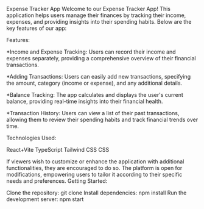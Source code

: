 Expense Tracker App
Welcome to our Expense Tracker App! This application helps users manage their finances by tracking their income, expenses, and providing insights into their spending habits.
Below are the key features of our app:

Features:

*Income and Expense Tracking:
Users can record their income and expenses separately, providing a comprehensive overview of their financial transactions.

*Adding Transactions:
Users can easily add new transactions, specifying the amount, category (income or expense), and any additional details.

*Balance Tracking:
The app calculates and displays the user's current balance, providing real-time insights into their financial health.

*Transaction History:
Users can view a list of their past transactions, allowing them to review their spending habits and track financial trends over time.

Technologies Used: 

React+Vite
TypeScript
Tailwind CSS
CSS




If viewers wish to customize or enhance the application with additional functionalities, they are encouraged to do so.
The platform is open for modifications, empowering users to tailor it according to their specific needs and preferences.
Getting Started:

Clone the repository: git clone <repository-url>
Install dependencies: npm install
Run the development server: npm start
